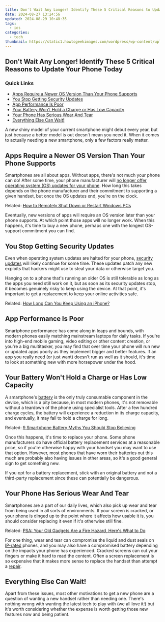 ```yaml
---
title: Don't Wait Any Longer! Identify These 5 Critical Reasons to Update Your Phone Today
date: 2024-08-27 13:24:56
updated: 2024-08-29 10:48:35
tags:
  - ios
categories:
  - tech
thumbnail: https://static1.howtogeekimages.com/wordpress/wp-content/uploads/2022/11/shutterstock_1488497978.jpg
---
```


## Don't Wait Any Longer! Identify These 5 Critical Reasons to Update Your Phone Today

### Quick Links

* [Apps Require a Newer OS Version Than Your Phone Supports](https://win11.techidaily.com/file-compression-excellence-utilizing-cli-commands-in-windows/)
* [You Stop Getting Security Updates](https://extra-lessons.techidaily.com/pioneering-image-editing-with-toolwiz-a-compre-written-review/)
* [App Performance Is Poor](https://facebook-video-files.techidaily.com/updated-in-2024-digital-enhancement-social-story-recorder/)
* [Your Battery Won't Hold a Charge or Has Low Capacity](https://facebook-videos.techidaily.com/facebook-vids-excellence-the-top-20-techniques/)
* [Your Phone Has Serious Wear And Tear](https://youtube-clips.techidaily.com/elevate-viewing-experience-activating-av1-codec-on-youtube/)
* [Everything Else Can Wait!](https://facebook.techidaily.com/eternal-silence-an-effective-method-to-stop-comments-on-fb/)

 A new shiny model of your current smartphone might debut every year, but just because a better model is out doesn't mean you need it. When it comes to actually needing a new smartphone, only a few factors really matter.

##  Apps Require a Newer OS Version Than Your Phone Supports

 Smartphones are all about apps. Without apps, there's not much your phone can do! After some time, your phone manufacturer will [no longer offer operating system (OS) updates for your phone](https://www.reviewgeek.com/109655/why-you-should-upgrade-your-android-phone-every-two-years/). How long this takes depends on the phone manufacturer and their commitment to supporting a given handset, but once the OS updates end, you're on the clock.

Related: [How to Remotely Shut Down or Restart Windows PCs](https://www.reviewgeek.com/109655/why-you-should-upgrade-your-android-phone-every-two-years/) 

 Eventually, new versions of apps will require an OS version later than your phone supports. At which point those apps will no longer work. When this happens, it's time to buy a new phone, perhaps one with the longest OS-support commitment you can find.

##  You Stop Getting Security Updates

 Even when operating system updates are halted for your phone, [security updates](https://common-error.techidaily.com/simple-solutions-troubleshooting-and-enhancing-your-file-explorer-on-windows-11/) will likely continue for some time. These updates patch any new exploits that hackers might use to steal your data or otherwise target you.

 Hanging on to a phone that's running an older OS is still tolerable as long as the apps you need still work on it, but as soon as its security updates stop, it becomes genuinely risky to keep using the device. At that point, it's important to get a replacement to keep your online activities safe.

Related: [How Long Can You Keep Using an iPhone?](https://blog-min.techidaily.com/easiest-guide-how-to-clone-honor-x8b-phone-drfone-by-drfone-transfer-from-android-transfer-from-android/) 

##  App Performance Is Poor

 Smartphone performance has come along in leaps and bounds, with modern phones easily matching mainstream laptops for daily tasks. If you're into high-end mobile gaming, video editing or other content creation, or you're a big multitasker, you may find that over time your phone will run new or updated apps poorly as they implement bigger and better features. If an app you really need (or just want) doesn't run as well as it should, it's time to look at something new with more horsepower under the hood.

##  Your Battery Won't Hold a Charge or Has Low Capacity

 A smartphone's [battery](https://screen-video-capture.techidaily.com/1715860095636-2024-approved-tiny-titans-top-games-anthology/) is the only truly consumable component in the device, which is a pity because, in most modern phones, it's not removable without a teardown of the phone using specialist tools. After a few hundred charge cycles, the battery will experience a reduction in its charge capacity, and eventually, it may fail to hold a charge for long.

Related: [9 Smartphone Battery Myths You Should Stop Believing](https://screen-video-capture.techidaily.com/1715860095636-2024-approved-tiny-titans-top-games-anthology/) 

 Once this happens, it's time to replace your phone. Some phone manufacturers do have official battery replacement services at a reasonable price, so if you're otherwise happy with your handset you may want to use that option. However, most phones that have worn their batteries out this much are probably also having issues in other areas, so it's a good general sign to get something new.

 If you opt for a battery replacement, stick with an original battery and not a third-party replacement since these can potentially be dangerous.

##  Your Phone Has Serious Wear And Tear

 Smartphones are a part of our daily lives, which also pick up wear and tear from being used in all sorts of environments. If your screen is cracked, or your phone is dinged up to the point where it affects how usable it is, you should consider replacing it even if it's otherwise still fine.

Related: [PSA: Your Old Gadgets Are a Fire Hazard, Here's What to Do](https://buynow-marvelous.techidaily.com/photographic-brilliance-with-user-interface-issues-in-nikon-a10/) 

 For one thing, wear and tear can compromise the liquid and dust seals on [IP-rated](https://android-pokemon-go.techidaily.com/in-2024-how-pgsharp-save-you-from-ban-while-spoofing-pokemon-go-on-tecno-pop-8-drfone-by-drfone-virtual-android/) phones, and you may also have a compromised battery depending on the impacts your phone has experienced. Cracked screens can cut your fingers or make it hard to read the content. Often a screen replacement is so expensive that it makes more sense to replace the handset than attempt a [repair](https://review-topics.techidaily.com/issues-playing-h265-hevc-video-on-samsung-by-aiseesoft-video-converter-play-hevc-video-on-android/).

##  Everything Else Can Wait!

 Apart from these issues, most other motivations to get a new phone are a question of wanting a new handset rather than needing one. There's nothing wrong with wanting the latest tech to play with (we all love it!) but it's worth considering whether the expense is worth getting those new features now and being patient.

<ins class="adsbygoogle"
     style="display:block"
     data-ad-format="autorelaxed"
     data-ad-client="ca-pub-7571918770474297"
     data-ad-slot="1223367746"></ins>



<ins class="adsbygoogle"
     style="display:block"
     data-ad-client="ca-pub-7571918770474297"
     data-ad-slot="8358498916"
     data-ad-format="auto"
     data-full-width-responsive="true"></ins>
